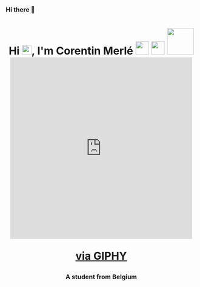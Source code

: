 ### Hi there 👋

<h1 align="center">Hi <img src="https://media.giphy.com/media/hvRJCLFzcasrR4ia7z/giphy.gif" width="25px">, I'm Corentin Merlé
<img src="https://media.giphy.com/media/lp6ZqyHa5z3v9FasLj/giphy.gif" width="35px">
  <img src="https://media.giphy.com/media/h5oSMOkaaGhvPFv0Po/giphy.gif" width="35px">
  <img src="https://media.giphy.com/media/unSNH4zXh1m7q9TbOR/giphy.gif" width="70px">
 
 <iframe src="https://giphy.com/embed/SwJr1DGpCgkgNRxRhS" width="480" height="480" frameBorder="0" class="giphy-embed" allowFullScreen></iframe><p><a href="https://giphy.com/stickers/nss-nashville-software-school-nashvillesoftwareschool-SwJr1DGpCgkgNRxRhS">via GIPHY</a></p>

</h1>
<h3 align="center">A student from Belgium</h3>



<!--
**Corentin-tin/Corentin-tin** is a ✨ _special_ ✨ repository because its `README.md` (this file) appears on your GitHub profile.

Here are some ideas to get you started:

- 🔭 I’m currently working on ...
- 🌱 I’m currently learning ...
- 👯 I’m looking to collaborate on ...
- 🤔 I’m looking for help with ...
- 💬 Ask me about ...
- 📫 How to reach me: ...
- 😄 Pronouns: ...
- ⚡ Fun fact: ...
-->
